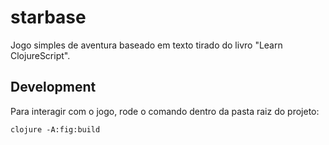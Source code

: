 # starbase

Jogo simples de aventura baseado em texto tirado do livro "Learn ClojureScript".

## Development

Para interagir com o jogo, rode o comando dentro da pasta raiz do projeto:

    clojure -A:fig:build

